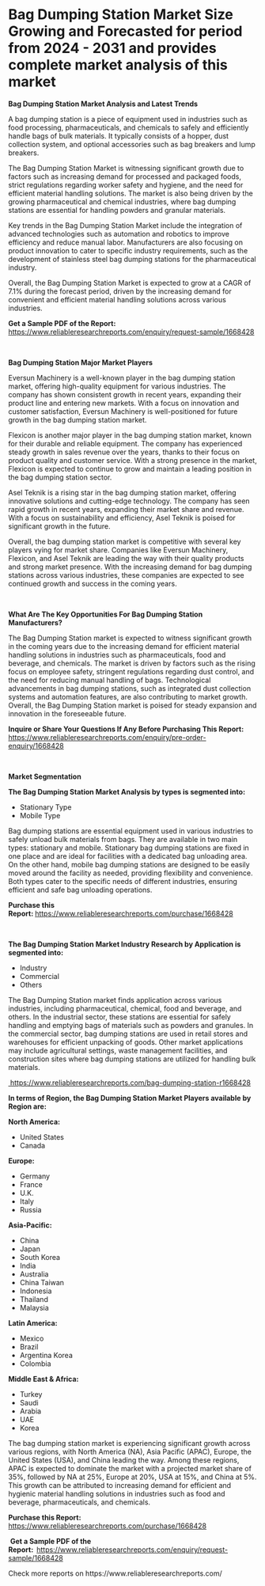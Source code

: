 <p><h1>Bag Dumping Station Market Size Growing and Forecasted for period from 2024 - 2031 and provides complete market analysis of this market</h1></p><p><strong>Bag Dumping Station Market Analysis and Latest Trends</strong></p>
<p><p>A bag dumping station is a piece of equipment used in industries such as food processing, pharmaceuticals, and chemicals to safely and efficiently handle bags of bulk materials. It typically consists of a hopper, dust collection system, and optional accessories such as bag breakers and lump breakers.</p><p>The Bag Dumping Station Market is witnessing significant growth due to factors such as increasing demand for processed and packaged foods, strict regulations regarding worker safety and hygiene, and the need for efficient material handling solutions. The market is also being driven by the growing pharmaceutical and chemical industries, where bag dumping stations are essential for handling powders and granular materials.</p><p>Key trends in the Bag Dumping Station Market include the integration of advanced technologies such as automation and robotics to improve efficiency and reduce manual labor. Manufacturers are also focusing on product innovation to cater to specific industry requirements, such as the development of stainless steel bag dumping stations for the pharmaceutical industry.</p><p>Overall, the Bag Dumping Station Market is expected to grow at a CAGR of 7.1% during the forecast period, driven by the increasing demand for convenient and efficient material handling solutions across various industries.</p></p>
<p><strong>Get a Sample PDF of the Report:&nbsp;</strong> <a href="https://www.reliableresearchreports.com/enquiry/request-sample/1668428">https://www.reliableresearchreports.com/enquiry/request-sample/1668428</a></p>
<p>&nbsp;</p>
<p><strong>Bag Dumping Station Major Market Players</strong></p>
<p><p>Eversun Machinery is a well-known player in the bag dumping station market, offering high-quality equipment for various industries. The company has shown consistent growth in recent years, expanding their product line and entering new markets. With a focus on innovation and customer satisfaction, Eversun Machinery is well-positioned for future growth in the bag dumping station market.</p><p>Flexicon is another major player in the bag dumping station market, known for their durable and reliable equipment. The company has experienced steady growth in sales revenue over the years, thanks to their focus on product quality and customer service. With a strong presence in the market, Flexicon is expected to continue to grow and maintain a leading position in the bag dumping station sector.</p><p>Asel Teknik is a rising star in the bag dumping station market, offering innovative solutions and cutting-edge technology. The company has seen rapid growth in recent years, expanding their market share and revenue. With a focus on sustainability and efficiency, Asel Teknik is poised for significant growth in the future.</p><p>Overall, the bag dumping station market is competitive with several key players vying for market share. Companies like Eversun Machinery, Flexicon, and Asel Teknik are leading the way with their quality products and strong market presence. With the increasing demand for bag dumping stations across various industries, these companies are expected to see continued growth and success in the coming years.</p></p>
<p>&nbsp;</p>
<p><strong>What Are The Key Opportunities For Bag Dumping Station Manufacturers?</strong></p>
<p><p>The Bag Dumping Station market is expected to witness significant growth in the coming years due to the increasing demand for efficient material handling solutions in industries such as pharmaceuticals, food and beverage, and chemicals. The market is driven by factors such as the rising focus on employee safety, stringent regulations regarding dust control, and the need for reducing manual handling of bags. Technological advancements in bag dumping stations, such as integrated dust collection systems and automation features, are also contributing to market growth. Overall, the Bag Dumping Station market is poised for steady expansion and innovation in the foreseeable future.</p></p>
<p><strong>Inquire or Share Your Questions If Any Before Purchasing This Report:</strong> <a href="https://www.reliableresearchreports.com/enquiry/pre-order-enquiry/1668428">https://www.reliableresearchreports.com/enquiry/pre-order-enquiry/1668428</a></p>
<p>&nbsp;</p>
<p><strong>Market Segmentation</strong></p>
<p><strong>The Bag Dumping Station Market Analysis by types is segmented into:</strong></p>
<p><ul><li>Stationary Type</li><li>Mobile Type</li></ul></p>
<p><p>Bag dumping stations are essential equipment used in various industries to safely unload bulk materials from bags. They are available in two main types: stationary and mobile. Stationary bag dumping stations are fixed in one place and are ideal for facilities with a dedicated bag unloading area. On the other hand, mobile bag dumping stations are designed to be easily moved around the facility as needed, providing flexibility and convenience. Both types cater to the specific needs of different industries, ensuring efficient and safe bag unloading operations.</p></p>
<p><strong>Purchase this Report:&nbsp;</strong><a href="https://www.reliableresearchreports.com/purchase/1668428">https://www.reliableresearchreports.com/purchase/1668428</a></p>
<p>&nbsp;</p>
<p><strong>The Bag Dumping Station Market Industry Research by Application is segmented into:</strong></p>
<p><ul><li>Industry</li><li>Commercial</li><li>Others</li></ul></p>
<p><p>The Bag Dumping Station market finds application across various industries, including pharmaceutical, chemical, food and beverage, and others. In the industrial sector, these stations are essential for safely handling and emptying bags of materials such as powders and granules. In the commercial sector, bag dumping stations are used in retail stores and warehouses for efficient unpacking of goods. Other market applications may include agricultural settings, waste management facilities, and construction sites where bag dumping stations are utilized for handling bulk materials.</p></p>
<p><a href="https://www.reliableresearchreports.com/bag-dumping-station-r1668428">&nbsp;https://www.reliableresearchreports.com/bag-dumping-station-r1668428</a></p>
<p><strong>In terms of Region, the Bag Dumping Station Market Players available by Region are:</strong></p>
<p>
    <p> <strong> North America: </strong>
        <ul>
            <li>United States</li>
            <li>Canada</li>
        </ul>
        </p> 
    <p> <strong> Europe: </strong>
        <ul>
            <li>Germany</li>
            <li>France</li>
            <li>U.K.</li>
            <li>Italy</li>
            <li>Russia</li>
        </ul>
        </p> 
    <p> <strong> Asia-Pacific: </strong>
        <ul>
            <li>China</li>
            <li>Japan</li>
            <li>South Korea</li>
            <li>India</li>
            <li>Australia</li>
            <li>China Taiwan</li>
            <li>Indonesia</li>
            <li>Thailand</li>
            <li>Malaysia</li>
        </ul>
        </p> 
    <p> <strong> Latin America: </strong>
        <ul>
            <li>Mexico</li>
            <li>Brazil</li>
            <li>Argentina Korea</li>
            <li>Colombia</li>
        </ul>
        </p> 
    <p> <strong> Middle East & Africa: </strong>
        <ul>
            <li>Turkey</li>
            <li>Saudi</li>
            <li>Arabia</li>
            <li>UAE</li>
            <li>Korea</li>
        </ul>
    </p>
    </p>
<p><p>The bag dumping station market is experiencing significant growth across various regions, with North America (NA), Asia Pacific (APAC), Europe, the United States (USA), and China leading the way. Among these regions, APAC is expected to dominate the market with a projected market share of 35%, followed by NA at 25%, Europe at 20%, USA at 15%, and China at 5%. This growth can be attributed to increasing demand for efficient and hygienic material handling solutions in industries such as food and beverage, pharmaceuticals, and chemicals.</p></p>
<p><strong>Purchase this Report: </strong><a href="https://www.reliableresearchreports.com/purchase/1668428">https://www.reliableresearchreports.com/purchase/1668428</a></p>
<p>&nbsp;<strong>Get a Sample PDF of the Report:&nbsp;&nbsp;</strong><a href="https://www.reliableresearchreports.com/enquiry/request-sample/1668428">https://www.reliableresearchreports.com/enquiry/request-sample/1668428</a></p>
<p><strong></strong></p>
<p>Check more reports on https://www.reliableresearchreports.com/</p>